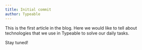 ```yaml
---
title: Initial commit
author: Typeable
---
```


This is the first article in the blog. Here we would like to tell about
technologies that we use in Typeable to solve our daily tasks.

Stay tuned!
